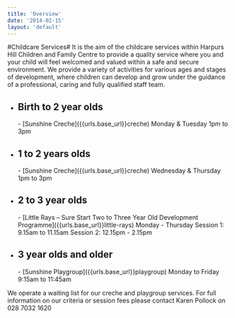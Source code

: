 ```yaml
---
title: 'Overview'
date: '2014-02-15'
layout: 'default'
---
```

#Childcare Services#
<span id="childcare">
It is the aim of the childcare services within Harpurs Hill Children and Family Centre to provide a quality service where you and your child will feel welcomed and valued within a safe and secure environment.  We provide a variety of activities for various ages and stages of development, where children can develop and grow under the guidance of a professional, caring and fully qualified staff team.  

- <h2>Birth to 2 year olds</h2>
    - [Sunshine Creche]({{urls.base_url}}creche)  
    Monday &amp; Tuesday  
    1pm to 3pm

- <h2>1 to 2 years olds</h2>
    - [Sunshine Creche]({{urls.base_url}}creche)  
    Wednesday &amp; Thursday  
    1pm to 3pm

- <h2>2 to 3 year olds</h2>
    - [Little Rays – Sure Start Two to Three Year Old Development Programme]({{urls.base_url}}little-rays)   
    Monday - Thursday  
	Session 1: 9.15am to 11.15am  
	Session 2: 12.15pm - 2.15pm  

- <h2>3 year olds and older</h2>
    - [Sunshine Playgroup]({{urls.base_url}}playgroup)  
    Monday to Friday  
    9:15am to 11:45am

We operate a waiting list for our creche and playgroup services.  For full information on our criteria or session fees please contact Karen Pollock on 028 7032 1620 
</span>
